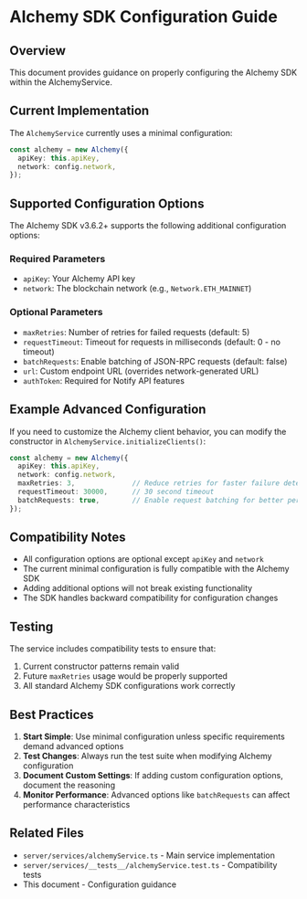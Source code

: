 # Alchemy SDK Configuration Guide

## Overview

This document provides guidance on properly configuring the Alchemy SDK within the AlchemyService.

## Current Implementation

The `AlchemyService` currently uses a minimal configuration:

```typescript
const alchemy = new Alchemy({
  apiKey: this.apiKey,
  network: config.network,
});
```

## Supported Configuration Options

The Alchemy SDK v3.6.2+ supports the following additional configuration options:

### Required Parameters
- `apiKey`: Your Alchemy API key
- `network`: The blockchain network (e.g., `Network.ETH_MAINNET`)

### Optional Parameters
- `maxRetries`: Number of retries for failed requests (default: 5)
- `requestTimeout`: Timeout for requests in milliseconds (default: 0 - no timeout)
- `batchRequests`: Enable batching of JSON-RPC requests (default: false)
- `url`: Custom endpoint URL (overrides network-generated URL)
- `authToken`: Required for Notify API features

## Example Advanced Configuration

If you need to customize the Alchemy client behavior, you can modify the constructor in `AlchemyService.initializeClients()`:

```typescript
const alchemy = new Alchemy({
  apiKey: this.apiKey,
  network: config.network,
  maxRetries: 3,              // Reduce retries for faster failure detection
  requestTimeout: 30000,      // 30 second timeout
  batchRequests: true,        // Enable request batching for better performance
});
```

## Compatibility Notes

- All configuration options are optional except `apiKey` and `network`
- The current minimal configuration is fully compatible with the Alchemy SDK
- Adding additional options will not break existing functionality
- The SDK handles backward compatibility for configuration changes

## Testing

The service includes compatibility tests to ensure that:
1. Current constructor patterns remain valid
2. Future `maxRetries` usage would be properly supported
3. All standard Alchemy SDK configurations work correctly

## Best Practices

1. **Start Simple**: Use minimal configuration unless specific requirements demand advanced options
2. **Test Changes**: Always run the test suite when modifying Alchemy configuration
3. **Document Custom Settings**: If adding custom configuration options, document the reasoning
4. **Monitor Performance**: Advanced options like `batchRequests` can affect performance characteristics

## Related Files

- `server/services/alchemyService.ts` - Main service implementation
- `server/services/__tests__/alchemyService.test.ts` - Compatibility tests
- This document - Configuration guidance